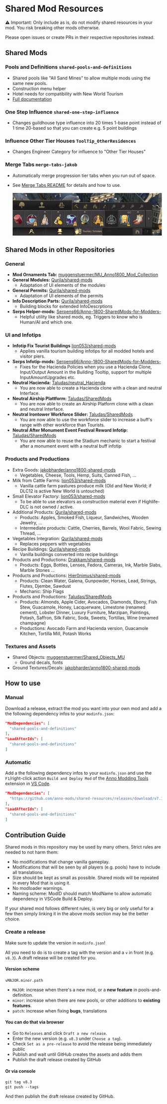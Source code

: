 # Shared Mod Resources

⚠ Important: Only include as is, do not modify shared resources in your mod.
You risk breaking other mods otherwise.

Please open issues or create PRs in their respective repositories instead.

## Shared Mods

### **Pools and Definitions** `shared-pools-and-definitions`

- Shared pools like "All Sand Mines" to allow multiple mods using the same new pools.
- Construction menu helper
- Hotel needs for compatibility with New World Tourism
- [Full documentation](./[Shared]%20Pools%20and%20Definitions/README.md)

### **One Step Influence** `shared-one-step-influence`

- Changes guildhouse type influence into 20 times 1-base point instead of 1 time 20-based so that you can create e.g. 5 point buildings

### **Influence Other Tier Houses** `ToolTip_OtherResidences`

- Changes Engineer Category for influence to "Other Tier Houses"

### **Merge Tabs** `merge-tabs-jakob`

- Automatically merge progression tier tabs when you run out of space.

- See [Merge Tabs README](./[UI]%20Merge%20Tabs/README.md) for details and how to use.
<br/>&nbsp;<br/>
![](./doc/merge-menus.jpg)

## Shared Mods in other Repositories

### General

- **Mod Ornaments Tab:** [muggenstuermer/MU_Anno1800_Mod_Collection](https://github.com/muggenstuermer/MU_Anno1800_Mod_Collection)
- **General Modules:** [Qurila/shared-mods](https://github.com/Qurila/shared-mods)
  - Adaptation of UI elements of the modules  
- **General Permits:** [Qurila/shared-mods](https://github.com/Qurila/shared-mods)
  - Adaptation of UI elements of the permits
- **Info Description Parts:** [Qurila/shared-mods](https://github.com/Qurila/shared-mods)
  - Building blocks for extended InfoDescrptions
- **Serps Helper-mods:** [Serpens66/Anno-1800-SharedMods-for-Modders-](https://github.com/Serpens66/Anno-1800-SharedMods-for-Modders-)
  - Helpful utility like shared mods, eg. Triggers to know who is Human/AI and which one.

 
### UI and Infotips
- **Infotip Fix Tourist Buildings** [lion053/shared-mods](https://github.com/lion053/shared-mods)
  - Applies vanilla tourism building infotips for all modded hotels and visitor piers.
- **Serps Infotip-mods:** [Serpens66/Anno-1800-SharedMods-for-Modders-](https://github.com/Serpens66/Anno-1800-SharedMods-for-Modders-)
  - Fixes for the Hacienda Policies when you use a Hacienda Clone, Input/Output Amount in the Building Tooltip, support for multiple InputAmountUpgrades etc.
- **Neutral Hacienda:** [Taludas/neutral_Hacienda](https://github.com/Taludas/neutral_Hacienda)
  - You are now able to create a Hacienda clone with a clean and neutral Interface.
- **Neutral Airship Plattform:** [Taludas/SharedMods](https://github.com/Taludas/SharedMods)
  - You are now able to create an Airship Platform clone with a clean and neutral Interface.
- **Neutral Irontower Workforce Slider:** [Taludas/SharedMods](https://github.com/Taludas/SharedMods)
  - You are now able to use the workforce slider to increase a buff's range with other workforce than Tourists.
- **Neutral After Monument Event Festival Reward Infotip:** [Taludas/SharedMods](https://github.com/Taludas/SharedMods)
  - You are now able to reuse the Stadium mechanic to start a festival after a monument event with a neutral buff infotip
 
### Products and Productions

- Extra Goods: [jakobharder/anno1800-shared-mods](https://github.com/jakobharder/anno1800-shared-mods)
  - Vegetables, Cheese, Tools, Hemp, Suits, Canned Fish, ...
- Milk from Cattle Farms: [lion053/shared-mods](https://github.com/lion053/shared-mods)
  - Vanilla cattle farm pastures produce milk (Old and New World; if DLC12 is active New World is untouched)
- Small Elevator Factory: [lion053/shared-mods](https://github.com/lion053/shared-mods)
  - To be able to use elevators as construction material even if Highlife-DLC is not owned / active.
- Additional Products: [Qurila/shared-mods](https://github.com/Qurila/shared-mods)
  - Products: Apples, Smoked Fish, Liqueur, Sandwiches, Wooden Jewelry, ...
  - Intermediate products: Cattle, Cherries, Barrels, Wool Fabric, Sewing Thread, ...  
- Vegetables Integration: [Qurila/shared-mods](https://github.com/Qurila/shared-mods)
  - Replaces peppers with vegetables
- Recipe Buildings: [Qurila/shared-mods](https://github.com/Qurila/shared-mods)
  - Vanilla buildings converted into recipe buildings 
- Products and Productions: [Drakkam/shared-mods](https://github.com/Drakkam/Shared-Anno-Mods)
  - Products: Eggs, Bottles, Lenses, Fedora, Cameras, Ink, Marble Slabs, Marble Stones ...
- Products and Productions: [Hier0nimus/shared-mods](https://github.com/Hier0nimus/anno-mods-hier0nimus/releases/tag/SHARED)
  - Products: Clean Water, Galena, Gunpowder, Horses, Lead, Strings, Flutes, Djembe, Sawdust
  - Mechanic: Ship Flags
- Products and Productions: [Taludas/SharedMods](https://github.com/Taludas/SharedMods)
  - Products: Almonds, Apple Cider, Avocados, Diamonds, Ebony, Fish Stew, Guacamole, Honey, Lacquerware, Limestone (renamed cement), Lobster Dinner, Luxury Furniture, Marzipan, Paintings, Potash, Saffron, Silk Fabric, Soda, Sweets, Tortillas, Wine (renamed champagne)
  - Productions: Avocado Farm and Hacienda version, Guacamole Kitchen, Tortilla Mill, Potash Works

### Textures and Assets

- Shared Objects: [muggenstuermer/Shared_Objects_MU](https://github.com/muggenstuermer/Shared_Objects_MU)
  - Ground decals, fonts
- Ground Textures/Decals: [jakobharder/anno1800-shared-mods](https://github.com/jakobharder/anno1800-shared-mods)


## How to use

### Manual

Download a release, extract the mod you want into your own mod and add a the following dependency infos to your `modinfo.json`:

```json
"ModDependencies": [
  "shared-pools-and-definitions"
],
"LoadAfterIds": [
  "shared-pools-and-definitions"
]
```

### Automatic

Add a the following dependency infos to your `modinfo.json` and use the `F1`/right-click action `Build and Deploy Mod` of the [Anno Modding Tools](https://marketplace.visualstudio.com/items?itemName=JakobHarder.anno-modding-tools) extension in [VS Code](https://code.visualstudio.com/).

```json
"ModDependencies": [
  "https://github.com/anno-mods/shared-resources/releases/download/v7.1/shared-pools-and-definitions.zip"
],
"LoadAfterIds": [
  "shared-pools-and-definitions"
]
```

## Contribution Guide

Shared mods in this repository may be used by many others. Strict rules are needed to not harm them:

- No modifications that change vanilla gameplay.
- Modifications that will be seen by all players (e.g. pools) have to include all translations.
- Size should be kept as small as possible. Shared mods will be repeated in every Mod that is using it.
- No modloader warnings.
- Naming scheme: ModID should match ModName to allow automatic dependency in VSCode Build & Deploy.

If your shared mod follows different rules, is very big or only useful for a few then simply linking it in the above mods section may be the better choice.

### Create a release

Make sure to update the version in `modinfo.json`!

All you need to do is to create a tag with the version and a `v` in front (e.g. `v8.3`). A draft release will be created for you.

#### Version scheme

`vMAJOR.minor.path`
- `MAJOR`: increase when there's a new mod, or a **new feature** in pools-and-definition.
- `minor`: increase when there are new pools, or other additions to **existing features**.
- `patch`: increase when fixing **bugs**, translations

#### You can do that via browser

- Go to `Releases` and click `Draft a new release`.
- Enter the new version (e.g. `v8.3` under `Choose a tag`).
- Check `Set as a pre-release` to avoid the release being immediately public
- Publish and wait until GitHub creates the assets and adds them
- Publish the draft release created by GitHub

#### Or via console

```
git tag v8.3
git push --tags
```
And then publish the draft release created by GitHub.
